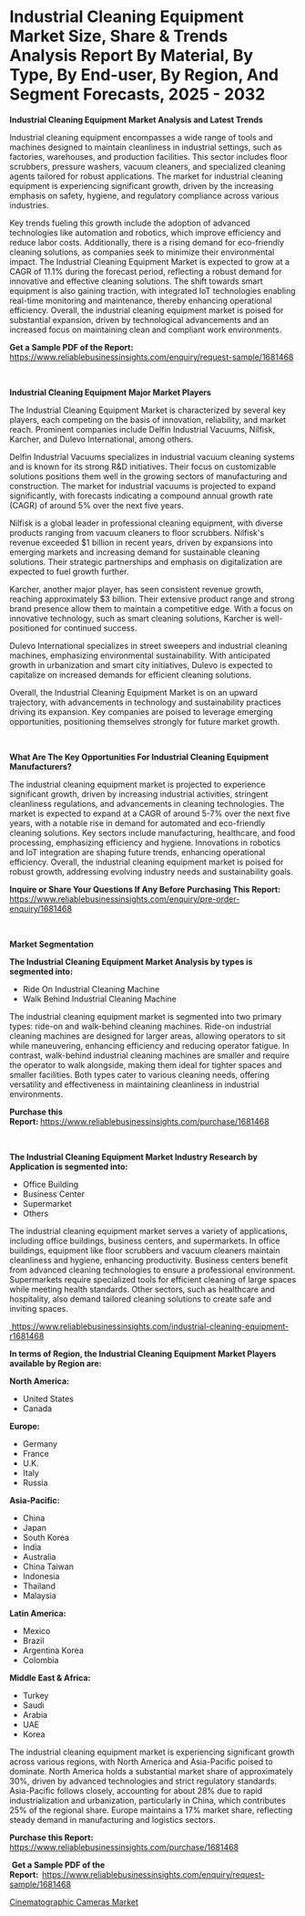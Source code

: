<p><h1>Industrial Cleaning Equipment Market Size, Share & Trends Analysis Report By Material, By Type, By End-user, By Region, And Segment Forecasts, 2025 - 2032</h1></p><p><strong>Industrial Cleaning Equipment Market Analysis and Latest Trends</strong></p>
<p><p>Industrial cleaning equipment encompasses a wide range of tools and machines designed to maintain cleanliness in industrial settings, such as factories, warehouses, and production facilities. This sector includes floor scrubbers, pressure washers, vacuum cleaners, and specialized cleaning agents tailored for robust applications. The market for industrial cleaning equipment is experiencing significant growth, driven by the increasing emphasis on safety, hygiene, and regulatory compliance across various industries.</p><p>Key trends fueling this growth include the adoption of advanced technologies like automation and robotics, which improve efficiency and reduce labor costs. Additionally, there is a rising demand for eco-friendly cleaning solutions, as companies seek to minimize their environmental impact. The Industrial Cleaning Equipment Market is expected to grow at a CAGR of 11.1% during the forecast period, reflecting a robust demand for innovative and effective cleaning solutions. The shift towards smart equipment is also gaining traction, with integrated IoT technologies enabling real-time monitoring and maintenance, thereby enhancing operational efficiency. Overall, the industrial cleaning equipment market is poised for substantial expansion, driven by technological advancements and an increased focus on maintaining clean and compliant work environments.</p></p>
<p><strong>Get a Sample PDF of the Report:&nbsp;</strong> <a href="https://www.reliablebusinessinsights.com/enquiry/request-sample/1681468?utm_campaign=3045&utm_medium=2&utm_source=Github&utm_content=ia&utm_term=08042025&utm_id=industrial-cleaning-equipment">https://www.reliablebusinessinsights.com/enquiry/request-sample/1681468</a></p>
<p>&nbsp;</p>
<p><strong>Industrial Cleaning Equipment Major Market Players</strong></p>
<p><p>The Industrial Cleaning Equipment Market is characterized by several key players, each competing on the basis of innovation, reliability, and market reach. Prominent companies include Delfin Industrial Vacuums, Nilfisk, Karcher, and Dulevo International, among others.</p><p>Delfin Industrial Vacuums specializes in industrial vacuum cleaning systems and is known for its strong R&D initiatives. Their focus on customizable solutions positions them well in the growing sectors of manufacturing and construction. The market for industrial vacuums is projected to expand significantly, with forecasts indicating a compound annual growth rate (CAGR) of around 5% over the next five years.</p><p>Nilfisk is a global leader in professional cleaning equipment, with diverse products ranging from vacuum cleaners to floor scrubbers. Nilfisk's revenue exceeded $1 billion in recent years, driven by expansions into emerging markets and increasing demand for sustainable cleaning solutions. Their strategic partnerships and emphasis on digitalization are expected to fuel growth further.</p><p>Karcher, another major player, has seen consistent revenue growth, reaching approximately $3 billion. Their extensive product range and strong brand presence allow them to maintain a competitive edge. With a focus on innovative technology, such as smart cleaning solutions, Karcher is well-positioned for continued success.</p><p>Dulevo International specializes in street sweepers and industrial cleaning machines, emphasizing environmental sustainability. With anticipated growth in urbanization and smart city initiatives, Dulevo is expected to capitalize on increased demands for efficient cleaning solutions.</p><p>Overall, the Industrial Cleaning Equipment Market is on an upward trajectory, with advancements in technology and sustainability practices driving its expansion. Key companies are poised to leverage emerging opportunities, positioning themselves strongly for future market growth.</p></p>
<p>&nbsp;</p>
<p><strong>What Are The Key Opportunities For Industrial Cleaning Equipment Manufacturers?</strong></p>
<p><p>The industrial cleaning equipment market is projected to experience significant growth, driven by increasing industrial activities, stringent cleanliness regulations, and advancements in cleaning technologies. The market is expected to expand at a CAGR of around 5-7% over the next five years, with a notable rise in demand for automated and eco-friendly cleaning solutions. Key sectors include manufacturing, healthcare, and food processing, emphasizing efficiency and hygiene. Innovations in robotics and IoT integration are shaping future trends, enhancing operational efficiency. Overall, the industrial cleaning equipment market is poised for robust growth, addressing evolving industry needs and sustainability goals.</p></p>
<p><strong>Inquire or Share Your Questions If Any Before Purchasing This Report:</strong> <a href="https://www.reliablebusinessinsights.com/enquiry/pre-order-enquiry/1681468?utm_campaign=3045&utm_medium=2&utm_source=Github&utm_content=ia&utm_term=08042025&utm_id=industrial-cleaning-equipment">https://www.reliablebusinessinsights.com/enquiry/pre-order-enquiry/1681468</a></p>
<p>&nbsp;</p>
<p><strong>Market Segmentation</strong></p>
<p><strong>The Industrial Cleaning Equipment Market Analysis by types is segmented into:</strong></p>
<p><ul><li>Ride On Industrial Cleaning Machine</li><li>Walk Behind Industrial Cleaning Machine</li></ul></p>
<p><p>The industrial cleaning equipment market is segmented into two primary types: ride-on and walk-behind cleaning machines. Ride-on industrial cleaning machines are designed for larger areas, allowing operators to sit while maneuvering, enhancing efficiency and reducing operator fatigue. In contrast, walk-behind industrial cleaning machines are smaller and require the operator to walk alongside, making them ideal for tighter spaces and smaller facilities. Both types cater to various cleaning needs, offering versatility and effectiveness in maintaining cleanliness in industrial environments.</p></p>
<p><strong>Purchase this Report:&nbsp;</strong><a href="https://www.reliablebusinessinsights.com/purchase/1681468?utm_campaign=3045&utm_medium=2&utm_source=Github&utm_content=ia&utm_term=08042025&utm_id=industrial-cleaning-equipment">https://www.reliablebusinessinsights.com/purchase/1681468</a></p>
<p>&nbsp;</p>
<p><strong>The Industrial Cleaning Equipment Market Industry Research by Application is segmented into:</strong></p>
<p><ul><li>Office Building</li><li>Business Center</li><li>Supermarket</li><li>Others</li></ul></p>
<p><p>The industrial cleaning equipment market serves a variety of applications, including office buildings, business centers, and supermarkets. In office buildings, equipment like floor scrubbers and vacuum cleaners maintain cleanliness and hygiene, enhancing productivity. Business centers benefit from advanced cleaning technologies to ensure a professional environment. Supermarkets require specialized tools for efficient cleaning of large spaces while meeting health standards. Other sectors, such as healthcare and hospitality, also demand tailored cleaning solutions to create safe and inviting spaces.</p></p>
<p><a href="https://www.reliablebusinessinsights.com/industrial-cleaning-equipment-r1681468?utm_campaign=3045&utm_medium=2&utm_source=Github&utm_content=ia&utm_term=08042025&utm_id=industrial-cleaning-equipment">&nbsp;https://www.reliablebusinessinsights.com/industrial-cleaning-equipment-r1681468</a></p>
<p><strong>In terms of Region, the Industrial Cleaning Equipment Market Players available by Region are:</strong></p>
<p>
    <p> <strong> North America: </strong>
        <ul>
            <li>United States</li>
            <li>Canada</li>
        </ul>
        </p> 
    <p> <strong> Europe: </strong>
        <ul>
            <li>Germany</li>
            <li>France</li>
            <li>U.K.</li>
            <li>Italy</li>
            <li>Russia</li>
        </ul>
        </p> 
    <p> <strong> Asia-Pacific: </strong>
        <ul>
            <li>China</li>
            <li>Japan</li>
            <li>South Korea</li>
            <li>India</li>
            <li>Australia</li>
            <li>China Taiwan</li>
            <li>Indonesia</li>
            <li>Thailand</li>
            <li>Malaysia</li>
        </ul>
        </p> 
    <p> <strong> Latin America: </strong>
        <ul>
            <li>Mexico</li>
            <li>Brazil</li>
            <li>Argentina Korea</li>
            <li>Colombia</li>
        </ul>
        </p> 
    <p> <strong> Middle East & Africa: </strong>
        <ul>
            <li>Turkey</li>
            <li>Saudi</li>
            <li>Arabia</li>
            <li>UAE</li>
            <li>Korea</li>
        </ul>
    </p>
    </p>
<p><p>The industrial cleaning equipment market is experiencing significant growth across various regions, with North America and Asia-Pacific poised to dominate. North America holds a substantial market share of approximately 30%, driven by advanced technologies and strict regulatory standards. Asia-Pacific follows closely, accounting for about 28% due to rapid industrialization and urbanization, particularly in China, which contributes 25% of the regional share. Europe maintains a 17% market share, reflecting steady demand in manufacturing and logistics sectors.</p></p>
<p><strong>Purchase this Report: </strong><a href="https://www.reliablebusinessinsights.com/purchase/1681468?utm_campaign=3045&utm_medium=2&utm_source=Github&utm_content=ia&utm_term=08042025&utm_id=industrial-cleaning-equipment">https://www.reliablebusinessinsights.com/purchase/1681468</a></p>
<p>&nbsp;<strong>Get a Sample PDF of the Report:&nbsp;&nbsp;</strong><a href="https://www.reliablebusinessinsights.com/enquiry/request-sample/1681468?utm_campaign=3045&utm_medium=2&utm_source=Github&utm_content=ia&utm_term=08042025&utm_id=industrial-cleaning-equipment">https://www.reliablebusinessinsights.com/enquiry/request-sample/1681468</a></p>
<p><strong></strong></p>
<p><p><a href="https://github.com/miottaredlin79/Market-Research-Report-List-1/blob/main/cinematographic-cameras-market.md?utm_campaign=3045&utm_medium=2&utm_source=Github&utm_content=ia&utm_term=08042025&utm_id=industrial-cleaning-equipment">Cinematographic Cameras Market</a></p></p>